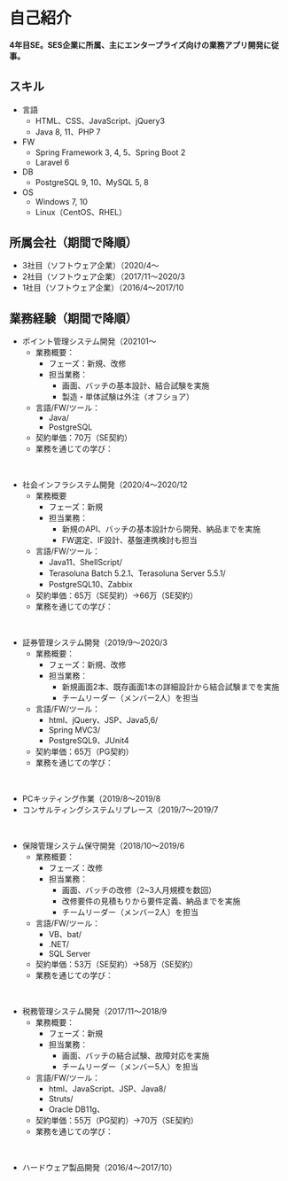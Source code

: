 # 自己紹介
#### 4年目SE。SES企業に所属、主にエンタープライズ向けの業務アプリ開発に従事。

## スキル
- 言語
	- HTML、CSS、JavaScript、jQuery3
	- Java 8, 11、PHP 7
- FW
	- Spring Framework 3, 4, 5、Spring Boot 2
	- Laravel 6
- DB
	- PostgreSQL 9, 10、MySQL 5, 8
- OS
	- Windows 7, 10
	- Linux（CentOS、RHEL）

## 所属会社（期間で降順）
- 3社目（ソフトウェア企業）（2020/4〜
- 2社目（ソフトウェア企業）（2017/11〜2020/3
- 1社目（ソフトウェア企業）（2016/4〜2017/10

## 業務経験（期間で降順）
- ポイント管理システム開発（202101〜
	- 業務概要：
		- フェーズ：新規、改修
		- 担当業務：
			- 画面、バッチの基本設計、結合試験を実施
			- 製造・単体試験は外注（オフショア）
	- 言語/FW/ツール：
		- Java/
		- PostgreSQL
	- 契約単価：70万（SE契約）
	- 業務を通じての学び：

<br>

- 社会インフラシステム開発（2020/4〜2020/12
	- 業務概要
		- フェーズ：新規
		- 担当業務：
			- 新規のAPI、バッチの基本設計から開発、納品までを実施
			- FW選定、IF設計、基盤連携検討も担当
	- 言語/FW/ツール：
		- Java11、ShellScript/
		- Terasoluna Batch 5.2.1、Terasoluna Server 5.5.1/
		- PostgreSQL10、Zabbix
	- 契約単価：65万（SE契約）→66万（SE契約）
	- 業務を通じての学び：

<br>

- 証券管理システム開発（2019/9〜2020/3
	- 業務概要：
		- フェーズ：新規、改修
		- 担当業務：
			- 新規画面2本、既存画面1本の詳細設計から結合試験までを実施
			- チームリーダー（メンバー2人）を担当
	- 言語/FW/ツール：
		- html、jQuery、JSP、Java5,6/
		- Spring MVC3/
		- PostgreSQL9、JUnit4
	- 契約単価：65万（PG契約）
	- 業務を通じての学び：

<br>

- PCキッティング作業（2019/8〜2019/8
- コンサルティングシステムリプレース（2019/7〜2019/7

<br>

- 保険管理システム保守開発（2018/10〜2019/6
	- 業務概要：
		- フェーズ：改修
		- 担当業務：
			- 画面、バッチの改修（2~3人月規模を数回）
			- 改修要件の見積もりから要件定義、納品までを実施
			- チームリーダー（メンバー2人）を担当
	- 言語/FW/ツール：
		- VB、bat/
		- .NET/
		- SQL Server
	- 契約単価：53万（SE契約）→58万（SE契約）
	- 業務を通じての学び：

<br>

- 税務管理システム開発（2017/11〜2018/9
	- 業務概要：
		- フェーズ：新規
		- 担当業務：
			- 画面、バッチの結合試験、故障対応を実施
			- チームリーダー（メンバー5人）を担当
	- 言語/FW/ツール：
		- html、JavaScript、JSP、Java8/
		- Struts/
		- Oracle DB11g、
	- 契約単価：55万（PG契約）→70万（SE契約）
	- 業務を通じての学び：

<br>

- ハードウェア製品開発（2016/4〜2017/10）
